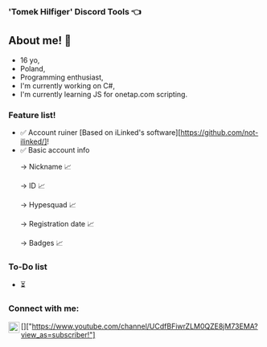 ### 'Tomek Hilfiger' Discord Tools 👈

## About me! 👋
- 16 yo,
- Poland,
- Programming enthusiast,
- I'm currently working on C#,
- I'm currently learning JS for onetap.com scripting.

### Feature list!
- ✅ Account ruiner [Based on iLinked's software][https://github.com/not-ilinked/]!
- ✅ Basic account info <p>
    </p>  -> Nickname 📈 <p>
    </p>   -> ID 📈 <p>
    </p>   -> Hypesquad 📈 <p>
    </p>   -> Registration date 📈 <p>
    </p>   -> Badges 📈 <p>

### To-Do list
- ⏳ 

### Connect with me:
[<img align="left" width="22px" src="https://cdn.jsdelivr.net/npm/simple-icons@v3/icons/youtube.svg" />]["https://www.youtube.com/channel/UCdfBFiwrZLM0QZE8jM73EMA?view_as=subscriber!"]

<br />
